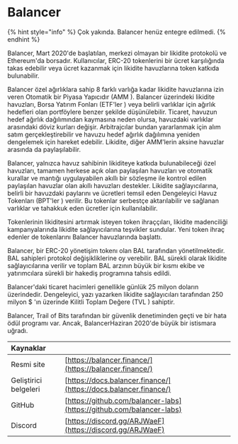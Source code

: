 # Balancer

{% hint style="info" %}
Çok yakında. Balancer henüz entegre edilmedi.
{% endhint %}

Balancer, Mart 2020'de başlatılan, merkezi olmayan bir likidite protokolü ve Ethereum'da borsadır. Kullanıcılar, ERC-20 tokenlerini bir ücret karşılığında takas edebilir veya ücret kazanmak için likidite havuzlarına token katkıda bulunabilir.

Balancer özel ağırlıklara sahip 8 farklı varlığa kadar likidite havuzlarına izin veren Otomatik bir Piyasa Yapıcıdır  \(AMM \). Balancer üzerindeki likidite havuzları, Borsa Yatırım Fonları  \(ETF'ler \) veya belirli varlıklar için ağırlık hedefleri olan portföylere benzer şekilde düşünülebilir. Ticaret, havuzun hedef ağırlık dağılımından kaymasına neden olursa, havuzdaki varlıklar arasındaki döviz kurları değişir. Arbitrajcılar bundan yararlanmak için alım satım gerçekleştirebilir ve havuzu hedef ağırlık dağılımına yeniden dengelemek için hareket edebilir. Likidite, diğer AMM'lerin aksine havuzlar arasında da paylaşılabilir.

Balancer, yalnızca havuz sahibinin likiditeye katkıda bulunabileceği özel havuzları, tamamen herkese açık olan paylaşılan havuzları ve otomatik kurallar ve mantığı uygulayabilen akıllı bir sözleşme ile kontrol edilen paylaşılan havuzlar olan akıllı havuzları destekler. Likidite sağlayıcılarına, belirli bir havuzdaki paylarını ve ücretleri temsil eden Dengeleyici Havuz Tokenları  \(BPT'ler \) verilir. Bu tokenlar serbestçe aktarılabilir ve sağlanan varlıklar ve tahakkuk eden ücretler için kullanılabilir.

Tokenlerinin likiditesini artırmak isteyen token ihraççıları, likidite madenciliği kampanyalarında likidite sağlayıcılarına teşvikler sundular. Yeni token ihraç edenler de tokenlarını Balancer havuzlarında başlattı.

Balancer, bir ERC-20 yönetişim tokenı olan BAL tarafından yönetilmektedir. BAL sahipleri protokol değişikliklerine oy verebilir. BAL sürekli olarak likidite sağlayıcılarına verilir ve toplam BAL arzının büyük bir kısmı ekibe ve yatırımcılara sürekli bir hakediş programına tahsis edildi.

Balancer'daki ticaret hacimleri genellikle günlük 25 milyon doların üzerindedir. Dengeleyici, yazı yazarken likidite sağlayıcıları tarafından 250 milyon $ 'ın üzerinde Kilitli Toplam Değere  \(TVL \) sahiptir.

Balancer, Trail of Bits tarafından bir güvenlik denetiminden geçti ve bir hata ödül programı var. Ancak, BalancerHaziran 2020'de büyük bir istismara uğradı.

| Kaynaklar |  |
| :--- | :--- |
| Resmi site | [https://balancer.finance/](https://balancer.finance/) |
| Geliştirici belgeleri | [https://docs.balancer.finance/](https://docs.balancer.finance/) |
| GitHub | [https://github.com/balancer-labs](https://github.com/balancer-labs) |
| Discord | [https://discord.gg/ARJWaeF](https://discord.gg/ARJWaeF) |

